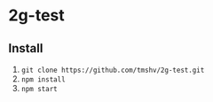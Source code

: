 # 2g-test

## Install
1. ```git clone https://github.com/tmshv/2g-test.git```
2. ```npm install```
3. ```npm start```
